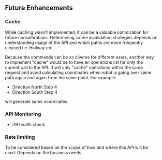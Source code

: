 ## Future Enhancements

### Cache
While caching wasn't implemented, it can be a valuable optimization for future considerations. Determining cache 
invalidation strategies depends on understanding usage of the API and which paths are more frequently cleaned i.e. 
Hallway etc.

Because the commands can be so diverse for different users, another way to implement "cache" would be to have an
operations list for only the current call to the API. It will only "cache" operations within the same request and avoid
calculating coordinates when robot is going over same path again and again from the same point. For example:
 - Direction North Step 4
 - Direction South Step 4

will generate same coordinates.

### API Monitoring
- DB health check

### Rate limiting
To be considered based on the scope of how and where this API will be used. Depends on the business needs.
